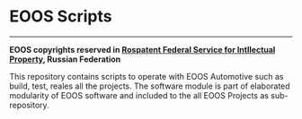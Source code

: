 # EOOS Scripts
---

**EOOS copyrights reserved in [Rospatent Federal Service for Intllectual Property](https://www1.fips.ru/registers-doc-view/fips_servlet?DB=EVM&DocNumber=2017664105&TypeFile=html), Russian Federation**

This repository contains scripts to operate with EOOS Automotive such as build, test, reales all the projects.
The software module is part of elaborated modularity of EOOS software and included to the all EOOS Projects as sub-repository.
